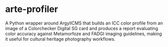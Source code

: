 # arte-profiler
A Python wrapper around ArgyllCMS that builds an ICC color profile from an image of a Colorchecker Digital SG card and produces a report evaluating color accuracy against Metamorfoze and FADGI imaging guidelines, making it useful for cultural heritage photography workflows.
